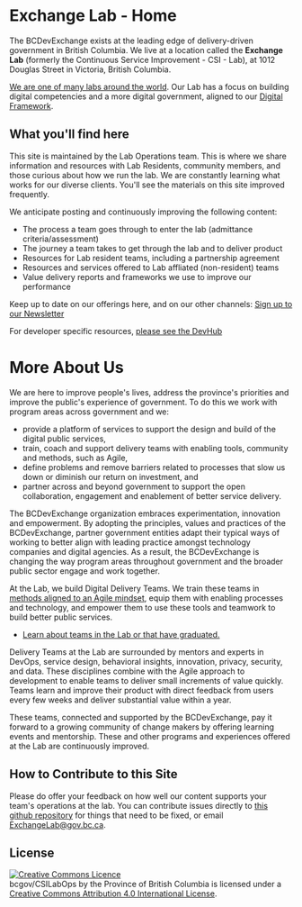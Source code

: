 # Exchange Lab - Home

The BCDevExchange exists at the leading edge of delivery-driven government in British Columbia. We live at a location called the **Exchange Lab** (formerly the Continuous Service Improvement - CSI - Lab), at 1012 Douglas Street in Victoria, British Columbia.

[We are one of many labs around the world](https://apolitical.co/government-innovation-lab-directory/ "Map of Public Sector Innovation Labs"). Our Lab has a focus on building digital competencies and a more digital government, aligned to our [Digital Framework](https://digital.gov.bc.ca/ "BC's Digital Government Website"). 

## What you'll find here

This site is maintained by the Lab Operations team. This is where we share information and resources with Lab Residents, community members, and those curious about how we run the lab. We are constantly learning what works for our diverse clients. You'll see the materials on this site improved frequently.

We anticipate posting and continuously improving the following content: 

 - The process a team goes through to enter the lab (admittance criteria/assessment)
 - The journey a team takes to get through the lab and to deliver product
 - Resources for Lab resident teams, including a partnership agreement
 - Resources and services offered to Lab affliated (non-resident) teams
 - Value delivery reports and frameworks we use to improve our performance

Keep up to date on our offerings here, and on our other channels: [Sign up to our Newsletter](https://us3.list-manage.com/subscribe?u=2cd8863adab4f39ade7cbee34&id=b331c22b50)

For developer specific resources, [please see the DevHub](http://developer.gov.bc.ca)

# More About Us

We are here to improve people's lives, address the province's priorities and improve the public's experience of government. To do this we work with program areas across government and we: 
* provide a platform of services to support the design and build of the digital public services,
* train, coach and support delivery teams with enabling tools, community and methods, such as Agile,
* define problems and remove barriers related to processes that slow us down or diminish our return on investment, and
* partner across and beyond government to support the open collaboration, engagement and enablement of better service delivery.

The BCDevExchange organization embraces experimentation, innovation and empowerment. By adopting the principles, values and practices of the BCDevExchange, partner government entities adapt their typical ways of working to better align with leading practice amongst technology companies and digital agencies. As a result, the BCDevExchange is changing the way program areas throughout government and the broader public sector engage and work together. 

At the Lab, we build Digital Delivery Teams. We train these teams in [methods aligned to an Agile mindset](https://bcgov.github.io/ExchangeLabOps/Agile-in-the-BCPS/readme.html "Learn about what we mean by Agile"), equip them with enabling processes and technology, and empower them to use these tools and teamwork to build better public services. 

* [Learn about teams in the Lab or that have graduated.](/ExchangeLabOps/Resident-Teams/README.html)

Delivery Teams at the Lab are surrounded by mentors and experts in DevOps, service design, behavioral insights, innovation, privacy, security, and data. These disciplines combine with the Agile approach to development to enable teams to deliver small increments of value quickly. Teams learn and improve their product with direct feedback from users every few weeks and deliver substantial value within a year.

These teams, connected and supported by the BCDevExchange, pay it forward to a growing community of change makers by offering learning events and mentorship. These and other programs and experiences offered at the Lab are continuously improved.

## How to Contribute to this Site

Please do offer your feedback on how well our content supports your team's operations at the lab. You can contribute issues directly to [this github repository](https://github.com/bcgov/ExchangeLabOps) for things that need to be fixed, or email ExchangeLab@gov.bc.ca.

## License

<a rel="license" href="http://creativecommons.org/licenses/by/4.0/"><img alt="Creative Commons Licence" style="border-width:0" src="https://i.creativecommons.org/l/by/4.0/80x15.png" /></a><br /><span xmlns:dct="http://purl.org/dc/terms/" property="dct:title"> bcgov/CSILabOps</span> by <span xmlns:cc="http://creativecommons.org/ns#" property="cc:attributionName">the Province of British Columbia</span> is licensed under a <a rel="license" href="http://creativecommons.org/licenses/by/4.0/">Creative Commons Attribution 4.0 International License</a>.

